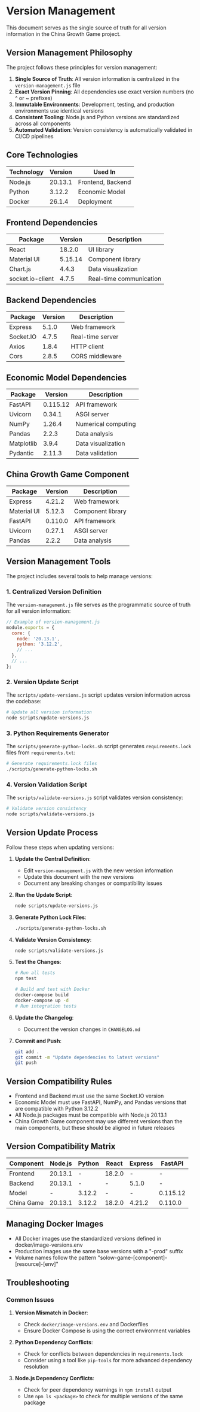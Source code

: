 # Version Management

This document serves as the single source of truth for all version information in the China Growth Game project.

## Version Management Philosophy

The project follows these principles for version management:

1. **Single Source of Truth**: All version information is centralized in the `version-management.js` file
2. **Exact Version Pinning**: All dependencies use exact version numbers (no ^ or ~ prefixes)
3. **Immutable Environments**: Development, testing, and production environments use identical versions
4. **Consistent Tooling**: Node.js and Python versions are standardized across all components
5. **Automated Validation**: Version consistency is automatically validated in CI/CD pipelines

## Core Technologies

| Technology | Version | Used In |
|------------|---------|---------|
| Node.js    | 20.13.1 | Frontend, Backend |
| Python     | 3.12.2 | Economic Model |
| Docker     | 26.1.4  | Deployment |

## Frontend Dependencies

| Package       | Version | Description |
|---------------|---------|-------------|
| React         | 18.2.0 | UI library |
| Material UI   | 5.15.14 | Component library |
| Chart.js      | 4.4.3 | Data visualization |
| socket.io-client | 4.7.5 | Real-time communication |

## Backend Dependencies

| Package    | Version | Description |
|------------|---------|-------------|
| Express    | 5.1.0 | Web framework |
| Socket.IO  | 4.7.5 | Real-time server |
| Axios      | 1.8.4   | HTTP client |
| Cors       | 2.8.5   | CORS middleware |

## Economic Model Dependencies

| Package    | Version | Description |
|------------|---------|-------------|
| FastAPI    | 0.115.12 | API framework |
| Uvicorn    | 0.34.1 | ASGI server |
| NumPy      | 1.26.4 | Numerical computing |
| Pandas     | 2.2.3 | Data analysis |
| Matplotlib | 3.9.4   | Data visualization |
| Pydantic   | 2.11.3  | Data validation |

## China Growth Game Component

| Package    | Version | Description |
|------------|---------|-------------|
| Express    | 4.21.2  | Web framework |
| Material UI| 5.12.3  | Component library |
| FastAPI    | 0.110.0 | API framework |
| Uvicorn    | 0.27.1  | ASGI server |
| Pandas     | 2.2.2   | Data analysis |

## Version Management Tools

The project includes several tools to help manage versions:

### 1. Centralized Version Definition

The `version-management.js` file serves as the programmatic source of truth for all version information:

```javascript
// Example of version-management.js
module.exports = {
  core: {
    node: '20.13.1',
    python: '3.12.2',
    // ...
  },
  // ...
};
```

### 2. Version Update Script

The `scripts/update-versions.js` script updates version information across the codebase:

```bash
# Update all version information
node scripts/update-versions.js
```

### 3. Python Requirements Generator

The `scripts/generate-python-locks.sh` script generates `requirements.lock` files from `requirements.txt`:

```bash
# Generate requirements.lock files
./scripts/generate-python-locks.sh
```

### 4. Version Validation Script

The `scripts/validate-versions.js` script validates version consistency:

```bash
# Validate version consistency
node scripts/validate-versions.js
```

## Version Update Process

Follow these steps when updating versions:

1. **Update the Central Definition**:
   - Edit `version-management.js` with the new version information
   - Update this document with the new versions
   - Document any breaking changes or compatibility issues

2. **Run the Update Script**:
   ```bash
   node scripts/update-versions.js
   ```

3. **Generate Python Lock Files**:
   ```bash
   ./scripts/generate-python-locks.sh
   ```

4. **Validate Version Consistency**:
   ```bash
   node scripts/validate-versions.js
   ```

5. **Test the Changes**:
   ```bash
   # Run all tests
   npm test
   
   # Build and test with Docker
   docker-compose build
   docker-compose up -d
   # Run integration tests
   ```

6. **Update the Changelog**:
   - Document the version changes in `CHANGELOG.md`

7. **Commit and Push**:
   ```bash
   git add .
   git commit -m "Update dependencies to latest versions"
   git push
   ```

## Version Compatibility Rules

- Frontend and Backend must use the same Socket.IO version
- Economic Model must use FastAPI, NumPy, and Pandas versions that are compatible with Python 3.12.2
- All Node.js packages must be compatible with Node.js 20.13.1
- China Growth Game component may use different versions than the main components, but these should be aligned in future releases

## Version Compatibility Matrix

| Component | Node.js | Python | React | Express | FastAPI |
|-----------|---------|--------|-------|---------|------------|
| Frontend  | 20.13.1 | -      | 18.2.0| -       | -          |
| Backend   | 20.13.1 | -      | -     | 5.1.0   | -          |
| Model     | -       | 3.12.2 | -     | -       | 0.115.12   |
| China Game| 20.13.1 | 3.12.2 | 18.2.0| 4.21.2  | 0.110.0    |

## Managing Docker Images

- All Docker images use the standardized versions defined in docker/image-versions.env
- Production images use the same base versions with a "-prod" suffix
- Volume names follow the pattern "solow-game-[component]-[resource]-[env]"

## Troubleshooting

### Common Issues

1. **Version Mismatch in Docker**:
   - Check `docker/image-versions.env` and Dockerfiles
   - Ensure Docker Compose is using the correct environment variables

2. **Python Dependency Conflicts**:
   - Check for conflicts between dependencies in `requirements.lock`
   - Consider using a tool like `pip-tools` for more advanced dependency resolution

3. **Node.js Dependency Conflicts**:
   - Check for peer dependency warnings in `npm install` output
   - Use `npm ls <package>` to check for multiple versions of the same package
